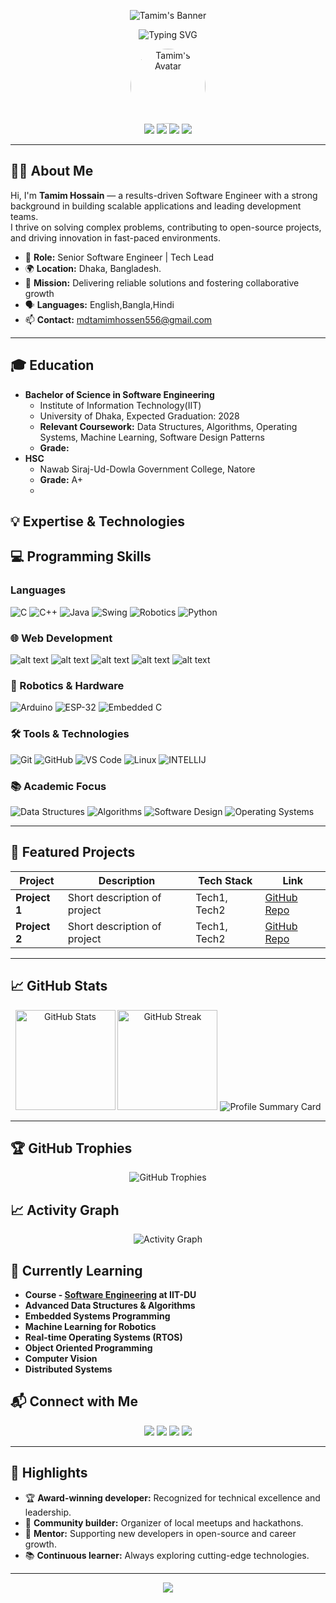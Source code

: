 <!-- Profile Banner -->
<p align="center">
  <img src="https://capsule-render.vercel.app/api?type=waving&color=0:fc466b,100:3f5efb&height=180&section=header&text=Tamim%20Hossain&fontSize=40&fontAlign=50&fontAlignY=30&desc=Software%20Engineer%20%7C%20Open%20Source%20Contributor%20%7C%20Tech%20Leader&descAlign=50&descAlignY=60" alt="Tamim's Banner"/>
</p>

<!-- Animated Greeting -->
<p align="center">
  <img src="https://readme-typing-svg.demolab.com?font=Fira+Code&duration=4000&pause=800&color=3F5EFB&center=true&vCenter=true&width=440&lines=Building+robust+solutions+with+passion.; AI+/+ML+Enthusiast. ;Empowering+teams+and+communities.;Delivering+impactful+code+every+day." alt="Typing SVG" />
</p>

<!-- Avatar and Social Badges -->
<p align="center">
  <img src="https://avatars.githubusercontent.com/u/your-github-id?v=4" width="120" style="border-radius:50%" alt="Tamim's Avatar"/>
  <br>
  <a href="mailto:your-email@gmail.com"><img src="https://img.shields.io/badge/Email-D14836?style=for-the-badge&logo=gmail&logoColor=white"></a>
  <a href="https://www.linkedin.com/in/your-linkedin/"><img src="https://img.shields.io/badge/-LinkedIn-0077B5?style=for-the-badge&logo=linkedin&logoColor=white"></a>
  <a href="https://twitter.com/your-twitter"><img src="https://img.shields.io/badge/-Twitter-1da1f2?style=for-the-badge&logo=twitter&logoColor=white"></a>
  <a href="https://your-portfolio.com"><img src="https://img.shields.io/badge/-Portfolio-222?style=for-the-badge"></a>
</p>

---

## 👨‍💼 About Me

Hi, I'm **Tamim Hossain** — a results-driven Software Engineer with a strong background in building scalable applications and leading development teams.  
I thrive on solving complex problems, contributing to open-source projects, and driving innovation in fast-paced environments.

- 💼 **Role:** Senior Software Engineer | Tech Lead  
- 🌍 **Location:** Dhaka, Bangladesh. 
- 🎯 **Mission:** Delivering reliable solutions and fostering collaborative growth  
- 🗣️ **Languages:** English,Bangla,Hindi  
- 📫 **Contact:** mdtamimhossen556@gmail.com

---

## 🎓 Education
- **Bachelor of Science in Software Engineering**
  - Institute of Information Technology(IIT)
  - University of Dhaka, Expected Graduation: 2028
  - **Relevant Coursework:** Data Structures, Algorithms, Operating Systems, Machine Learning, Software Design Patterns
  - **Grade:**
- **HSC**
  - Nawab Siraj-Ud-Dowla Government College, Natore
  - **Grade:** A+
  - 

## 💡 Expertise & Technologies

## 💻 Programming Skills

### Languages
![C](https://img.shields.io/badge/C_-00599C?style=for-the-badge&logo=c&logoColor=white)
![C++](https://img.shields.io/badge/C%2B%2B-00599C?style=for-the-badge&logo=c%2B%2B&logoColor=white)
![Java](https://img.shields.io/badge/Java-ED8B00?style=for-the-badge&logo=openjdk&logoColor=white)
![Swing](https://img.shields.io/badge/Swing-32CD32?style=for-the-badge&logoColor=white)
![Robotics](https://img.shields.io/badge/Robotics-3776AB?style=for-the-badge&logo=python&logoColor=white) 
![Python](https://img.shields.io/badge/Python-3776AB?style=for-the-badge&logo=python&logoColor=white) 
<!--
![JavaScript](https://img.shields.io/badge/JavaScript-F7DF1E?style=for-the-badge&logo=javascript&logoColor=black) |  [YouTube](https://) |-->

### 🌐 Web Development

![alt text](https://img.shields.io/badge/html5-%23E34F26.svg?style=for-the-badge&logo=html5&logoColor=white)
![alt text](https://img.shields.io/badge/css3-%231572B6.svg?style=for-the-badge&logo=css3&logoColor=white)
![alt text](https://img.shields.io/badge/javascript-%23323330.svg?style=for-the-badge&logo=javascript&logoColor=%23F7DF1E)
![alt text](https://img.shields.io/badge/node.js-6DA55F?logo=node.js&logoColor=white)
![alt text](https://img.shields.io/badge/MongoDB-%234ea94b.svg?style=for-the-badge&logo=mongodb&logoColor=white)



### 🤖 Robotics & Hardware
![Arduino](https://img.shields.io/badge/Arduino-00979D?style=for-the-badge&logo=arduino&logoColor=white)
![ESP-32](https://img.shields.io/badge/ESP-32-A22846?style=for-the-badge&logo=raspberry-pi&logoColor=white)
![Embedded C](https://img.shields.io/badge/Embedded_C-A8B9CC?style=for-the-badge&logo=c&logoColor=black)

### 🛠️ Tools & Technologies
![Git](https://img.shields.io/badge/Git-F05032?style=for-the-badge&logo=git&logoColor=white)
![GitHub](https://img.shields.io/badge/GitHub-181717?style=for-the-badge&logo=github&logoColor=white)
![VS Code](https://img.shields.io/badge/VS_Code-007ACC?style=for-the-badge&logo=visual-studio-code&logoColor=white)
![Linux](https://img.shields.io/badge/Linux-FCC624?style=for-the-badge&logo=linux&logoColor=black)
![INTELLIJ](https://img.shields.io/badge/INTELLIJ-2C2255?style=for-the-badge&logo=eclipse&logoColor=white)

### 📚 Academic Focus
![Data Structures](https://img.shields.io/badge/Data_Structures-4479A1?style=for-the-badge&logo=c&logoColor=white)
![Algorithms](https://img.shields.io/badge/Algorithms-00599C?style=for-the-badge&logo=c%2B%2B&logoColor=white)
![Software Design](https://img.shields.io/badge/Software_Design-FF6F00?style=for-the-badge&logo=java&logoColor=white)
![Operating Systems](https://img.shields.io/badge/Operating_Systems-FCC624?style=for-the-badge&logo=linux&logoColor=black)

---

## 🚀 Featured Projects

| Project | Description | Tech Stack | Link |
|---------|-------------|------------|------|
| **Project 1** | Short description of project | Tech1, Tech2 | [GitHub Repo](https://github.com/Tamim556h/project1) |
| **Project 2** | Short description of project | Tech1, Tech2 | [GitHub Repo](https://github.com/Tamim556h/project2) |
<!-- Add more projects with images and concise descriptions for impact -->

---

## 📈 GitHub Stats

<p align="center">
  <img src="https://github-readme-stats.vercel.app/api?username=Tamim556h&show_icons=true&hide_border=true&theme=gradient" alt="GitHub Stats" height="160"/>
  <img src="https://github-readme-streak-stats.herokuapp.com/?user=Tamim556h&theme=gradient&hide_border=true" alt="GitHub Streak" height="160"/>
  <img src="https://github-profile-summary-cards.vercel.app/api/cards/profile-details?username=Tamim556h&theme=github_dark" alt="Profile Summary Card"/>
</p>

---

## 🏆 GitHub Trophies
<div align="center">
  <img src="https://github-profile-trophy.vercel.app/?username=hamim-24&theme=radical&no-frame=true&no-bg=false&margin-w=4" alt="GitHub Trophies" />
</div>

## 📈 Activity Graph
<div align="center">
  <img src="https://github-readme-activity-graph.vercel.app/graph?username=Tamim556h&theme=react-dark&hide_border=true" alt="Activity Graph" />
</div>

## 🌱 Currently Learning
- **Course - [Software Engineering](https://github.com/hamim-24/Software-Engineering-Course) at IIT-DU**
- **Advanced Data Structures & Algorithms**
- **Embedded Systems Programming**
- **Machine Learning for Robotics**
- **Real-time Operating Systems (RTOS)**
- **Object Oriented Programming**
- **Computer Vision**
- **Distributed Systems**

  
## 📬 Connect with Me

<p align="center">
  <a href="mailto:mdtamimhossen556@gmail.com"><img src="https://img.shields.io/badge/Gmail-D14836?style=for-the-badge&logo=gmail&logoColor=white"></a>
  <a href="https://www.linkedin.com/in/md-tamim-hossen-a4204932b/"><img src="https://img.shields.io/badge/-LinkedIn-0077B5?style=for-the-badge&logo=linkedin&logoColor=white"></a>
  <a href="https://twitter.com/your-twitter"><img src="https://img.shields.io/badge/-Twitter-1da1f2?style=for-the-badge&logo=twitter&logoColor=white"></a>
  <a href="https://your-portfolio.com"><img src="https://img.shields.io/badge/-Portfolio-222?style=for-the-badge"></a>
</p>

---

## 🎯 Highlights

- 🏆 **Award-winning developer:** Recognized for technical excellence and leadership.
- 🧩 **Community builder:** Organizer of local meetups and hackathons.
- 🤝 **Mentor:** Supporting new developers in open-source and career growth.
- 📚 **Continuous learner:** Always exploring cutting-edge technologies.

---

<p align="center">
  <img src="https://capsule-render.vercel.app/api?type=waving&color=0:fc466b,100:3f5efb&height=120&section=footer"/>
</p>
